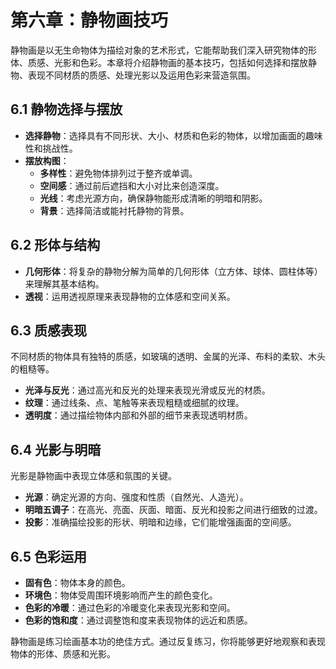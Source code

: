 # 第六章：静物画技巧

静物画是以无生命物体为描绘对象的艺术形式，它能帮助我们深入研究物体的形体、质感、光影和色彩。本章将介绍静物画的基本技巧，包括如何选择和摆放静物、表现不同材质的质感、处理光影以及运用色彩来营造氛围。

## 6.1 静物选择与摆放

*   **选择静物**：选择具有不同形状、大小、材质和色彩的物体，以增加画面的趣味性和挑战性。
*   **摆放构图**：
    *   **多样性**：避免物体排列过于整齐或单调。
    *   **空间感**：通过前后遮挡和大小对比来创造深度。
    *   **光线**：考虑光源方向，确保静物能形成清晰的明暗和阴影。
    *   **背景**：选择简洁或能衬托静物的背景。

## 6.2 形体与结构

*   **几何形体**：将复杂的静物分解为简单的几何形体（立方体、球体、圆柱体等）来理解其基本结构。
*   **透视**：运用透视原理来表现静物的立体感和空间关系。

## 6.3 质感表现

不同材质的物体具有独特的质感，如玻璃的透明、金属的光泽、布料的柔软、木头的粗糙等。

*   **光泽与反光**：通过高光和反光的处理来表现光滑或反光的材质。
*   **纹理**：通过线条、点、笔触等来表现粗糙或细腻的纹理。
*   **透明度**：通过描绘物体内部和外部的细节来表现透明材质。

## 6.4 光影与明暗

光影是静物画中表现立体感和氛围的关键。

*   **光源**：确定光源的方向、强度和性质（自然光、人造光）。
*   **明暗五调子**：在高光、亮面、灰面、暗面、反光和投影之间进行细致的过渡。
*   **投影**：准确描绘投影的形状、明暗和边缘，它们能增强画面的空间感。

## 6.5 色彩运用

*   **固有色**：物体本身的颜色。
*   **环境色**：物体受周围环境影响而产生的颜色变化。
*   **色彩的冷暖**：通过色彩的冷暖变化来表现光影和空间。
*   **色彩的饱和度**：通过调整饱和度来表现物体的远近和质感。

静物画是练习绘画基本功的绝佳方式。通过反复练习，你将能够更好地观察和表现物体的形体、质感和光影。
